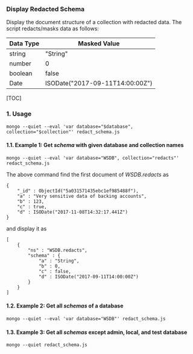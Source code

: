 <h3>Display Redacted Schema</h3>

Display the document structure of a collection with redacted data.  The script redacts/masks data as follows:

| Data Type | Masked Value |
| --- | --- |
| string | "String" |
| number | 0 |
| boolean | false |
| Date | ISODate("2017-09-11T14:00:00Z") |

[TOC]

### 1. Usage
```
mongo --quiet --eval 'var database="$database", collection="$collection"' redact_schema.js
```

#### 1.1. Example 1: Get _schema_ with given database and collection names
```
mongo --quiet --eval 'var database="WSDB", collection="redacts"' redact_schema.js
```

The above command find the first document of _WSDB.redacts_ as

```
{
	"_id" : ObjectId("5a031571435ebc1ef985488f"),
	"a" : "Very sensitive data of backing accounts",
	"b" : 123,
	"c" : true,
	"d" : ISODate("2017-11-08T14:32:17.441Z")
}
```

and display it as

```
[
	{
		"ns" : "WSDB.redacts",
		"schema" : {
			"a" : "String",
			"b" : 0,
			"c" : false,
			"d" : ISODate("2017-09-11T14:00:00Z")
		}
	}
]
```

#### 1.2. Example 2: Get all _schemas_ of a database

```
mongo --quiet --eval 'var database="WSDB"' redact_schema.js
```

#### 1.3. Example 3: Get all _schemas_ except admin, local, and test database

```
mongo --quiet redact_schema.js
```

